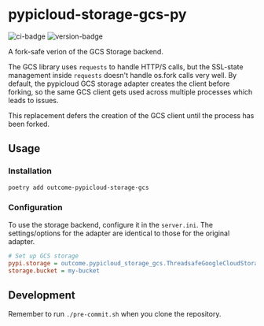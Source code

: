 # pypicloud-storage-gcs-py
![ci-badge](https://github.com/outcome-co/pypicloud-storage-gcs-py/workflows/Release/badge.svg) ![version-badge](https://img.shields.io/badge/version-0.2.0-brightgreen)

A fork-safe verion of the GCS Storage backend.

The GCS library uses `requests` to handle HTTP/S calls, but the SSL-state management inside `requests` doesn't handle os.fork calls very well. By default, the pypicloud GCS storage adapter creates the client before forking, so the same GCS client gets used across multiple processes which leads to issues.

This replacement defers the creation of the GCS client until the process has been forked.

## Usage

### Installation

```sh
poetry add outcome-pypicloud-storage-gcs
```

### Configuration

To use the storage backend, configure it in the `server.ini`. The settings/options for the adapter are identical to those for the original adapter.

```ini
# Set up GCS storage
pypi.storage = outcome.pypicloud_storage_gcs.ThreadsafeGoogleCloudStorage
storage.bucket = my-bucket
```

## Development

Remember to run `./pre-commit.sh` when you clone the repository.
